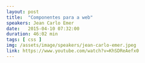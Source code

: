 ```yaml
---
layout: post
title:  "Componentes para a web"
speakers: Jean Carlo Emer
date:   2015-04-10 07:32:00
duration: 46:02 min
tags: [ css ]
img: /assets/image/speakers/jean-carlo-emer.jpeg
link: https://www.youtube.com/watch?v=KhSDReAefx0
---
```

